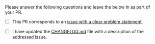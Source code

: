 Please answer the following questions and leave the below in as part of your PR.

- [ ] This PR corresponds to an [issue with a clear problem statement](https://github.com/babashka/babashka/blob/master/doc/dev.md#start-with-an-issue-before-writing-code).

- [ ] I have updated the [CHANGELOG.md](https://github.com/babashka/neil/blob/main/CHANGELOG.md) file with a description of the addressed issue.
